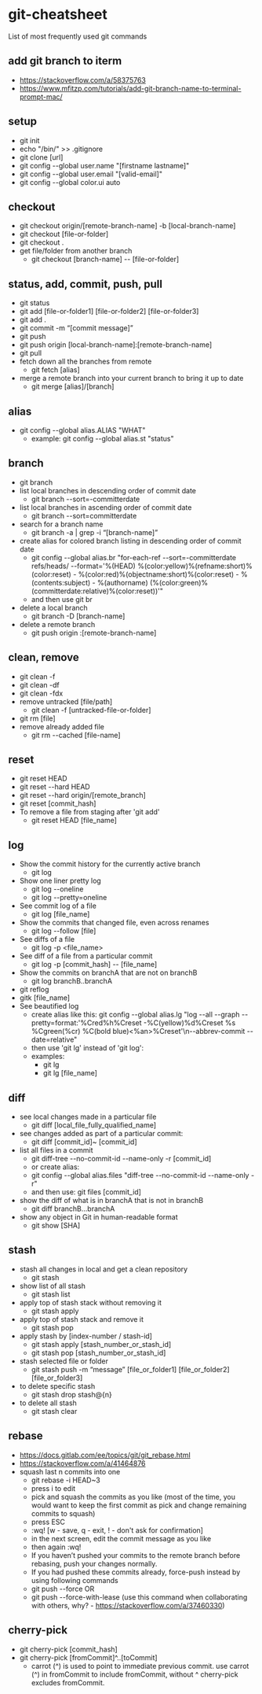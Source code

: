 # git-cheatsheet
List of most frequently used git commands

## add git branch to iterm
* https://stackoverflow.com/a/58375763
* https://www.mfitzp.com/tutorials/add-git-branch-name-to-terminal-prompt-mac/

## setup
* git init
* echo "/bin/" >> .gitignore
* git clone [url]
* git config --global user.name "[firstname lastname]"
* git config --global user.email "[valid-email]"
* git config --global color.ui auto

## checkout
* git checkout origin/[remote-branch-name] -b [local-branch-name]
* git checkout [file-or-folder]
* git checkout .
* get file/folder from another branch
  - git checkout [branch-name] -- [file-or-folder]

## status, add, commit, push, pull
* git status
* git add [file-or-folder1] [file-or-folder2] [file-or-folder3]
* git add .
* git commit -m “[commit message]”
* git push
* git push origin [local-branch-name]:[remote-branch-name]
* git pull
* fetch down all the branches from remote
  - git fetch [alias]
* merge a remote branch into your current branch to bring it up to date
  - git merge [alias]/[branch]


## alias
* git config --global alias.ALIAS "WHAT"
  - example: git config --global alias.st "status"

## branch
* git branch
* list local branches in descending order of commit date
  - git branch --sort=-committerdate
* list local branches in ascending order of commit date
  - git branch --sort=committerdate
* search for a branch name
  - git branch -a | grep -i “[branch-name]”
* create alias for colored branch listing in descending order of commit date
  - git config --global alias.br "for-each-ref --sort=-committerdate refs/heads/ --format='%(HEAD) %(color:yellow)%(refname:short)%(color:reset) - %(color:red)%(objectname:short)%(color:reset) - %(contents:subject) - %(authorname) (%(color:green)%(committerdate:relative)%(color:reset))'" 
  - and then use git br
* delete a local branch
  - git branch -D [branch-name]
* delete a remote branch
  - git push origin :[remote-branch-name]

## clean, remove
* git clean -f
* git clean -df
* git clean -fdx
* remove untracked [file/path]
  - git clean -f [untracked-file-or-folder]
* git rm [file]
* remove already added file
  - git rm --cached [file-name]

## reset
* git reset HEAD
* git reset --hard HEAD
* git reset --hard origin/[remote_branch]
* git reset [commit_hash]
* To remove a file from staging after 'git add'
  - git reset HEAD [file_name]

## log
* Show the commit history for the currently active branch
  - git log
* Show one liner pretty log
  - git log --oneline
  - git log --pretty=oneline
* See commit log of a file
  - git log [file_name]
* Show the commits that changed file, even across renames
  - git log --follow [file]
* See diffs of a file
  - git log -p <file_name>
* See diff of a file from a particular commit
  - git log -p [commit_hash] -- [file_name]
* Show the commits on branchA that are not on branchB
  - git log branchB..branchA
* git reflog
* gitk [file_name]
* See beautified log
  - create alias like this: git config --global alias.lg "log --all --graph --pretty=format:'%Cred%h%Creset -%C(yellow)%d%Creset %s %Cgreen(%cr) %C(bold blue)<%an>%Creset'\n--abbrev-commit --date=relative"
  - then use 'git lg' instead of 'git log':
  - examples: 
    - git lg
    - git lg [file_name]
 
## diff
* see local changes made in a particular file
  - git diff [local_file_fully_qualified_name]
* see changes added as part of a particular commit:
  - git diff [commit_id]~ [commit_id]
* list all files in a commit
  - git diff-tree --no-commit-id --name-only -r [commit_id]
  - or create alias: 
  - git config --global alias.files "diff-tree --no-commit-id --name-only -r"
  - and then use: git files [commit_id]
* show the diff of what is in branchA that is not in branchB
  - git diff branchB...branchA
* show any object in Git in human-readable format
  - git show [SHA]

## stash
* stash all changes in local and get a clean repository
  - git stash
* show list of all stash
  - git stash list
* apply top of stash stack without removing it
  - git stash apply 
* apply top of stash stack and remove it
  - git stash pop 
* apply stash by [index-number / stash-id]
  - git stash apply [stash_number_or_stash_id]
  - git stash pop [stash_number_or_stash_id]
* stash selected file or folder
  - git stash push -m “message” [file_or_folder1] [file_or_folder2] [file_or_folder3]
* to delete specific stash
  - git stash drop stash@{n}
* to delete all stash
  - git stash clear

## rebase
* https://docs.gitlab.com/ee/topics/git/git_rebase.html
* https://stackoverflow.com/a/41464876
* squash last n commits into one
  - git rebase -i HEAD~3
  - press i to edit
  - pick and squash the commits as you like (most of the time, you would want to keep the first commit as pick and change remaining commits to squash)
  - press ESC
  - :wq! [w - save, q - exit, ! - don't ask for confirmation]
  - in the next screen, edit the commit message as you like
  - then again :wq!
  - If you haven’t pushed your commits to the remote branch before rebasing, push your changes normally. 
  - If you had pushed these commits already, force-push instead by using following commands
  - git push --force OR 
  - git push --force-with-lease (use this command when collaborating with others, why? - https://stackoverflow.com/a/37460330)

## cherry-pick
* git cherry-pick [commit_hash]
* git cherry-pick [fromCommit]^..[toCommit]
  - carrot (^) is used to point to immediate previous commit. use carrot (^) in fromCommit to include fromCommit, without ^ cherry-pick excludes fromCommit.

